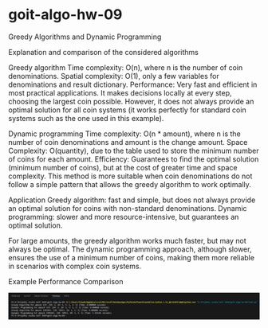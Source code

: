 # goit-algo-hw-09

Greedy Algorithms and Dynamic Programming

Explanation and comparison of the considered algorithms

Greedy algorithm
Time complexity: O(n), where n is the number of coin denominations.
Spatial complexity: O(1), only a few variables for denominations and result dictionary.
Performance: Very fast and efficient in most practical applications. It makes decisions locally at every step, choosing the largest coin possible. However, it does not always provide an optimal solution for all coin systems (it works perfectly for standard coin systems such as the one used in this example).

Dynamic programming
Time complexity: O(n * amount), where n is the number of coin denominations and amount is the change amount.
Space Complexity: O(quantity), due to the table used to store the minimum number of coins for each amount.
Efficiency: Guarantees to find the optimal solution (minimum number of coins), but at the cost of greater time and space complexity. This method is more suitable when coin denominations do not follow a simple pattern that allows the greedy algorithm to work optimally.

Application
Greedy algorithm: fast and simple, but does not always provide an optimal solution for coins with non-standard denominations.
Dynamic programming: slower and more resource-intensive, but guarantees an optimal solution.

For large amounts, the greedy algorithm works much faster, but may not always be optimal. The dynamic programming approach, although slower, ensures the use of a minimum number of coins, making them more reliable in scenarios with complex coin systems.

Example Performance Comparison

![alt text](image.png)